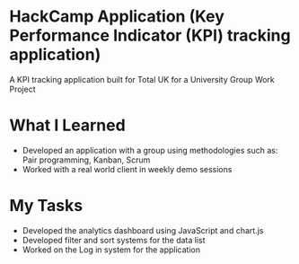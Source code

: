 # HackCamp Application (Key Performance Indicator (KPI) tracking application)

A KPI tracking application built for Total UK for a University Group Work Project

# What I Learned

* Developed an application with a group using methodologies such as: Pair programming, Kanban, Scrum
* Worked with a real world client in weekly demo sessions

# My Tasks

* Developed the analytics dashboard using JavaScript and chart.js
* Developed filter and sort systems for the data list
* Worked on the Log in system for the application
